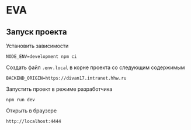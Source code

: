# EVA

## Запуск проекта

Установить зависимости

```
NODE_ENV=development npm ci
```

Создать файл `.env.local` в корне проекта со следующим содержимым

```
BACKEND_ORIGIN=https://divan17.intranet.hhw.ru
```

Запустить проект в режиме разработчика

```
npm run dev
```

Открыть в браузере

```
http://localhost:4444
```
